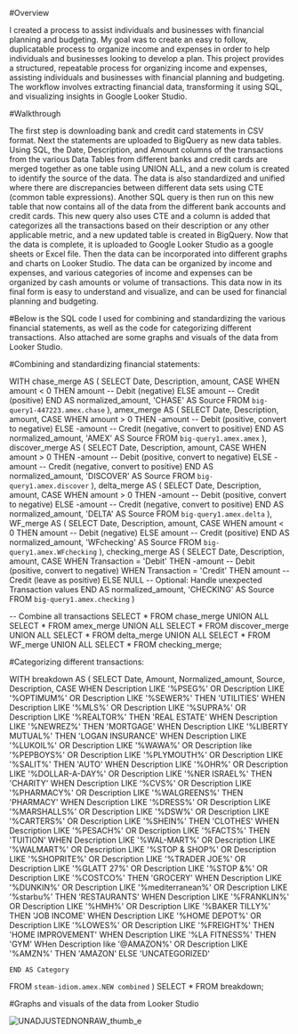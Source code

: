 #Overview

I created a process to assist individuals and businesses with financial planning and budgeting. 
My goal was to create an easy to follow, duplicatable process to organize income and expenses in order to help individuals and businesses looking to develop a plan. 
This project provides a structured, repeatable process for organizing income and expenses, assisting individuals and businesses with financial planning and budgeting. 
The workflow involves extracting financial data, transforming it using SQL, and visualizing insights in Google Looker Studio.


#Walkthrough

The first step is downloading bank and credit card statements in CSV format. Next the statements are uploaded to BigQuery as new data tables. 
Using SQL, the Date, Description, and Amount columns of the transactions from the various Data Tables from different banks and credit cards are merged together as one table using UNION ALL, and a new colum is created to identify the source of the data. 
The data is also standardized and unified where there are discrepancies between different data sets using CTE (common table expressions). 
Another SQL query is then run on this new table that now contains all of the data from the different bank accounts and credit cards. 
This new query also uses CTE and a column is added that categorizes all the transactions based on their description or any other applicable metric, and a new updated table is created in BigQuery.
Now that the data is complete, it is uploaded to Google Looker Studio as a google sheets or Excel file. 
Then the data can be incorporated into different graphs and charts on Looker Studio. 
The data can be organized by income and expenses, and various categories of income and expenses can be organized by cash amounts or volume of transactions. 
This data now in its final form is easy to understand and visualize, and can be used for financial planning and budgeting. 


#Below is the SQL code I used for combining and standardizing the various financial statements, as well as the code for categorizing different transactions.
Also attached are some graphs and visuals of the data from Looker Studio. 


#Combining and standardizing financial statements:


WITH chase_merge AS (
   SELECT
       Date,
       Description,
       amount,
       CASE
           WHEN amount < 0 THEN amount  -- Debit (negative)
           ELSE amount                 -- Credit (positive)
       END AS normalized_amount,
       'CHASE' AS Source
   FROM `big-query1-447223.amex.chase`
),
amex_merge AS (
   SELECT
       Date,
       Description,
       amount,
       CASE
           WHEN amount > 0 THEN -amount   -- Debit (positive, convert to negative)
           ELSE -amount                   -- Credit (negative, convert to positive)
       END AS normalized_amount,
       'AMEX' AS Source
   FROM `big-query1.amex.amex`
),
discover_merge AS (
   SELECT
       Date,
       Description,
       amount,
       CASE
           WHEN amount > 0 THEN -amount   -- Debit (positive, convert to negative)
           ELSE -amount                   -- Credit (negative, convert to positive)
       END AS normalized_amount,
       'DISCOVER' AS Source
   FROM `big-query1.amex.discover`
),
delta_merge AS (
   SELECT
       Date,
       Description,
       amount,
       CASE
           WHEN amount > 0 THEN -amount   -- Debit (positive, convert to negative)
           ELSE -amount                   -- Credit (negative, convert to positive)
       END AS normalized_amount,
       'DELTA' AS Source
   FROM `big-query1.amex.delta`
), 
WF_merge AS (
   SELECT
       Date,
       Description,
       amount,
       CASE
           WHEN amount < 0 THEN amount  -- Debit (negative)
           ELSE amount                 -- Credit (positive)
       END AS normalized_amount,
       'WFchecking' AS Source
   FROM `big-query1.amex.WFchecking`
),
checking_merge AS (
   SELECT
       Date,
       Description,
       amount,
       CASE
           WHEN Transaction = 'Debit' THEN -amount   -- Debit (positive, convert to negative)
           WHEN Transaction = 'Credit' THEN amount   -- Credit (leave as positive)
           ELSE NULL  -- Optional: Handle unexpected Transaction values
       END AS normalized_amount,
       'CHECKING' AS Source
   FROM `big-query1.amex.checking`
)

-- Combine all transactions
SELECT * FROM chase_merge
UNION ALL
SELECT * FROM amex_merge
UNION ALL
SELECT * FROM discover_merge
UNION ALL
SELECT * FROM delta_merge
UNION ALL
SELECT * FROM WF_merge
UNION ALL
SELECT * FROM checking_merge;


#Categorizing different transactions:



WITH breakdown AS (
SELECT
    Date,
    Amount,
    Normalized_amount,
    Source,
    Description,
    CASE
        WHEN Description LIKE '%PSEG%'
          OR Description LIKE '%OPTIMUM%'
          OR Description LIKE '%SEWER%'
        THEN 'UTILITIES'
      WHEN Description LIKE '%MLS%'
          OR Description LIKE '%SUPRA%'
          OR Description LIKE '%REALTOR%'
        THEN 'REAL ESTATE'
      WHEN Description LIKE '%NEWREZ%'
        THEN 'MORTGAGE'
      WHEN Description LIKE '%LIBERTY MUTUAL%'
        THEN 'LOGAN INSURANCE'
      WHEN Description LIKE '%LUKOIL%'
          OR Description LIKE '%WAWA%'
          OR Description like '%PEPBOYS%'
   OR Description LIKE '%PLYMOUTH%'
   OR Description LIKE '%SALIT%'
        THEN 'AUTO'
      WHEN Description LIKE '%OHR%'
          OR Description LIKE '%DOLLAR-A-DAY%'
   OR Description LIKE '%NER ISRAEL%'
        THEN 'CHARITY'
      WHEN Description LIKE '%CVS%'
          OR Description LIKE '%PHARMACY%'
   OR Description LIKE '%WALGREENS%'
        THEN 'PHARMACY'
      WHEN Description LIKE '%DRESS%'
          OR Description LIKE '%MARSHALLS%'
   OR Description LIKE '%DSW%'
   OR Description LIKE '%CARTERS%'
   OR Description LIKE '%SHEIN%' 
        THEN 'CLOTHES'
      WHEN Description LIKE '%PESACH%'
      OR Description LIKE '%FACTS%'
        THEN 'TUITION'
      WHEN Description LIKE '%WAL-MART%'
          OR Description LIKE '%WALMART%'
   OR Description LIKE '%STOP & SHOP%'
   OR Description LIKE '%SHOPRITE%'
   OR Description LIKE '%TRADER JOE%'
   OR Description LIKE '%GLATT 27%'
   OR Description LIKE '%STOP &%'
   OR Description LIKE '%COSTCO%'
        THEN 'GROCERY'
      WHEN Description LIKE '%DUNKIN%'
          OR Description LIKE '%mediterranean%'
   OR Description LIKE '%starbu%'
        THEN 'RESTAURANTS'
      WHEN Description LIKE '%FRANKLIN%'
          OR Description LIKE '%HMH%'
   OR Description LIKE '%BAKER TILLY%'
        THEN 'JOB INCOME'
      WHEN Description LIKE '%HOME DEPOT%'
        OR Description LIKE '%LOWES%'
   OR Description LIKE '%FREIGHT%'
        THEN 'HOME IMPROVEMENT'
      WHEN Description LIKE '%LA FITNESS%'
        THEN 'GYM'
      WHen Description like '@AMAZON%'
      OR Description LIKE '%AMZN%'
        THEN 'AMAZON'
      ELSE 'UNCATEGORIZED'


    END AS Category
FROM `steam-idiom.amex.NEW combined`
) 
SELECT *
FROM breakdown;


#Graphs and visuals of the data from Looker Studio

![UNADJUSTEDNONRAW_thumb_e](https://github.com/user-attachments/assets/552bef05-ffaf-4217-bbbd-8b72be88c44a)


